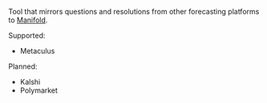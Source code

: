 Tool that mirrors questions and resolutions from other forecasting platforms to [Manifold](https://manifold.markets/).

Supported:
- Metaculus

Planned:
- Kalshi
- Polymarket